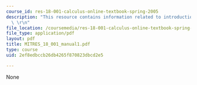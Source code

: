 ```yaml
---
course_id: res-18-001-calculus-online-textbook-spring-2005
description: "This resource contains information related to introduction to calculus.\
  \ \r\n"
file_location: /coursemedia/res-18-001-calculus-online-textbook-spring-2005/2ef8edbccb26db4265f870823dbcd2e5_MITRES_18_001_manual1.pdf
file_type: application/pdf
layout: pdf
title: MITRES_18_001_manual1.pdf
type: course
uid: 2ef8edbccb26db4265f870823dbcd2e5

---
```

None